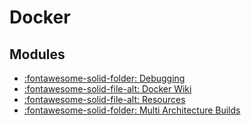 Docker
===

Modules
---

- [:fontawesome-solid-folder: Debugging](debugging/index.md)
- [:fontawesome-solid-file-alt: Docker Wiki](01-docker-wiki.md)
- [:fontawesome-solid-file-alt: Resources](02-resources.md)
- [:fontawesome-solid-folder: Multi Architecture
    Builds](multi-architecture-builds/index.md)
